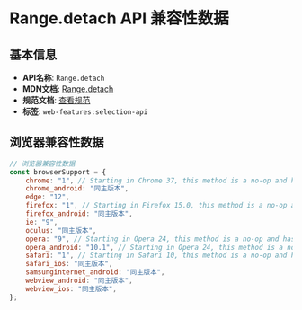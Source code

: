 # Range.detach API 兼容性数据

## 基本信息

- **API名称**: `Range.detach`
- **MDN文档**: [Range.detach](https://developer.mozilla.org/docs/Web/API/Range/detach)
- **规范文档**: [查看规范](https://dom.spec.whatwg.org/#dom-range-detach)
- **标签**: `web-features:selection-api`

## 浏览器兼容性数据

```javascript
// 浏览器兼容性数据
const browserSupport = {
    chrome: "1", // Starting in Chrome 37, this method is a no-op and has no effect.,
    chrome_android: "同主版本",
    edge: "12",
    firefox: "1", // Starting in Firefox 15.0, this method is a no-op and has no effect.,
    firefox_android: "同主版本",
    ie: "9",
    oculus: "同主版本",
    opera: "9", // Starting in Opera 24, this method is a no-op and has no effect.,
    opera_android: "10.1", // Starting in Opera 24, this method is a no-op and has no effect.,
    safari: "1", // Starting in Safari 10, this method is a no-op and has no effect, see [bug 148454](https://webkit.org...,
    safari_ios: "同主版本",
    samsunginternet_android: "同主版本",
    webview_android: "同主版本",
    webview_ios: "同主版本",
};

```


